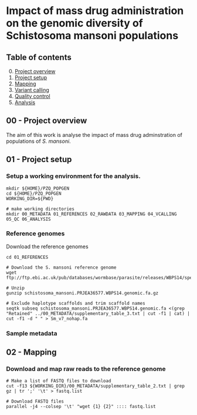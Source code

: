 # Impact of mass drug administration on the genomic diversity of Schistosoma mansoni populations

## Table of contents
0. [Project overview](#overview)
1. [Project setup](#setup)
2. [Mapping](#mapping)
3. [Variant calling](#variantcalling)
4. [Quality control](#qc)
5. [Analysis](#analysis)

## 00 - Project overview

The aim of this work is analyse the impact of mass drug adminstration of populations of *S. mansoni*.

## 01 - Project setup <a name="setup"></a>
### Setup a working environment for the analysis.
``` shell
mkdir ${HOME}/PZQ_POPGEN
cd ${HOME}/PZQ_POPGEN
WORKING_DIR=${PWD}

# make working directories
mkdir 00_METADATA 01_REFERENCES 02_RAWDATA 03_MAPPING 04_VCALLING 05_QC 06_ANALYSIS
```

### Reference genomes
Download the reference genomes
```
cd 01_REFERENCES

# Download the S. mansoni reference genome
wget ftp://ftp.ebi.ac.uk/pub/databases/wormbase/parasite/releases/WBPS14/species/schistosoma_mansoni/PRJEA36577/schistosoma_mansoni.PRJEA36577.WBPS14.genomic.fa.gz

# Unzip
gunzip schistosoma_mansoni.PRJEA36577.WBPS14.genomic.fa.gz

# Exclude haplotype scaffolds and trim scaffold names
seqtk subseq schistosoma_mansoni.PRJEA36577.WBPS14.genomic.fa <(grep "Retained" ../00_METADATA/supplementary_table_3.txt | cut -f1 | cat) | cut -f1 -d " " > Sm_v7_nohap.fa
```

### Sample metadata

## 02 - Mapping <a name="setup"></a>
### Download and map raw reads to the reference genome
```
# Make a list of FASTQ files to download
cut -f13 ${WORKING_DIR}/00_METADATA/supplementary_table_2.txt | grep gz | tr ';' '\t' > fastq.list

# Download FASTQ files
parallel -j4 --colsep '\t' "wget {1} {2}" :::: fastq.list

```
